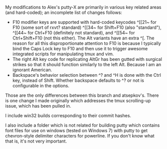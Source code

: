 My modifications to Alex's putty-X are primarily in various key related areas (and hard-coded); an incomplete list of changes follows:

+ F10 modifier keys are supported with hard-coded keycodes ^[[21~ for F10 (some sort of rxvt? standard) ^[[34~ for Shift+F10 (also "standard"), ^[[44~ for Ctrl+F10 (definitely not standard), and ^[[54~ for Ctrl+Shift+F10 (not this either). The Alt variants have an extra ^[. The reason for all this disproportionate attention to F10 is because I typically bind the Caps Lock key to F10 and then use it to trigger awesome integrated scripts for manipulating tmux and vim.
+ The right Alt key code for replicating AltGr has been gutted with surgical strikes so that it should function similarly to the left Alt. Because I am an ignorant American.
+ Backspace's behavior selection between ^? and ^H is done with the Ctrl key, instead of Shift. Whether backspace defaults to ^? or not is configurable in the options.

Those are the only differences between this branch and atsepkov's. There is one change I made originally which addresses the tmux scrolling-up issue, which has been pulled in.

I include win32 builds corresponding to their commit hashes.

I also include a folder which is not related for building putty which contains 
font files for use on windows (tested on Windows 7) with putty to get 
chevron-style delimiter characters for powerline. If you don't know what that 
is, it's not very important. 
